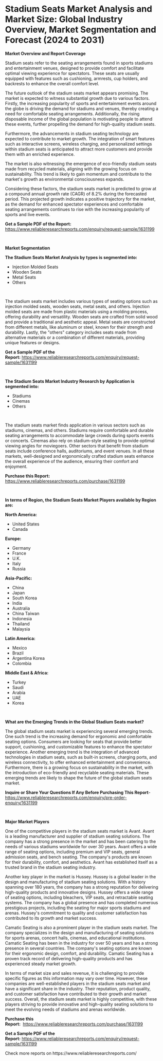 <p><h1>Stadium Seats Market Analysis and Market Size: Global Industry Overview, Market Segmentation and Forecast (2024 to 2031)</h1></p><p><strong>Market Overview and Report Coverage</strong></p>
<p><p>Stadium seats refer to the seating arrangements found in sports stadiums and entertainment venues, designed to provide comfort and facilitate optimal viewing experience for spectators. These seats are usually equipped with features such as cushioning, armrests, cup holders, and backrests to enhance the overall comfort level.</p><p>The future outlook of the stadium seats market appears promising. The market is expected to witness substantial growth due to various factors. Firstly, the increasing popularity of sports and entertainment events around the globe is driving the demand for stadiums and venues, thereby creating a need for comfortable seating arrangements. Additionally, the rising disposable income of the global population is motivating people to attend these events, further propelling the demand for high-quality stadium seats.</p><p>Furthermore, the advancements in stadium seating technology are expected to contribute to market growth. The integration of smart features such as interactive screens, wireless charging, and personalized settings within stadium seats is anticipated to attract more customers and provide them with an enriched experience.</p><p>The market is also witnessing the emergence of eco-friendly stadium seats made from recycled materials, aligning with the growing focus on sustainability. This trend is likely to gain momentum and contribute to the market's growth as environmental consciousness expands.</p><p>Considering these factors, the stadium seats market is predicted to grow at a compound annual growth rate (CAGR) of 8.2% during the forecasted period. This projected growth indicates a positive trajectory for the market, as the demand for enhanced spectator experiences and comfortable seating arrangements continues to rise with the increasing popularity of sports and live events.</p></p>
<p><strong>Get a Sample PDF of the Report:</strong> <a href="https://www.reliableresearchreports.com/enquiry/request-sample/1631199">https://www.reliableresearchreports.com/enquiry/request-sample/1631199</a></p>
<p>&nbsp;</p>
<p><strong>Market Segmentation</strong></p>
<p><strong>The Stadium Seats Market Analysis by types is segmented into:</strong></p>
<p><ul><li>Injection Molded Seats</li><li>Wooden Seats</li><li>Metal Seats</li><li>Others</li></ul></p>
<p>&nbsp;</p>
<p><p>The stadium seats market includes various types of seating options such as injection molded seats, wooden seats, metal seats, and others. Injection molded seats are made from plastic materials using a molding process, offering durability and versatility. Wooden seats are crafted from solid wood and provide a traditional and aesthetic appeal. Metal seats are constructed from different metals, like aluminum or steel, known for their strength and durability. Lastly, the "others" category includes seats made from alternative materials or a combination of different materials, providing unique features or designs.</p></p>
<p><strong>Get a Sample PDF of the Report:</strong>&nbsp;<a href="https://www.reliableresearchreports.com/enquiry/request-sample/1631199">https://www.reliableresearchreports.com/enquiry/request-sample/1631199</a></p>
<p>&nbsp;</p>
<p><strong>The Stadium Seats Market Industry Research by Application is segmented into:</strong></p>
<p><ul><li>Stadiums</li><li>Cinemas</li><li>Others</li></ul></p>
<p>&nbsp;</p>
<p><p>The stadium seats market finds application in various sectors such as stadiums, cinemas, and others. Stadiums require comfortable and durable seating arrangements to accommodate large crowds during sports events or concerts. Cinemas also rely on stadium-style seating to provide optimal viewing angles for moviegoers. Other sectors that benefit from stadium seats include conference halls, auditoriums, and event venues. In all these markets, well-designed and ergonomically crafted stadium seats enhance the overall experience of the audience, ensuring their comfort and enjoyment.</p></p>
<p><strong>Purchase this Report:</strong>&nbsp; <a href="https://www.reliableresearchreports.com/purchase/1631199">https://www.reliableresearchreports.com/purchase/1631199</a></p>
<p>&nbsp;</p>
<p><strong>In terms of Region, the Stadium Seats Market Players available by Region are:</strong></p>
<p>
    <p> <strong> North America: </strong>
        <ul>
            <li>United States</li>
            <li>Canada</li>
        </ul>
        </p> 
    <p> <strong> Europe: </strong>
        <ul>
            <li>Germany</li>
            <li>France</li>
            <li>U.K.</li>
            <li>Italy</li>
            <li>Russia</li>
        </ul>
        </p> 
    <p> <strong> Asia-Pacific: </strong>
        <ul>
            <li>China</li>
            <li>Japan</li>
            <li>South Korea</li>
            <li>India</li>
            <li>Australia</li>
            <li>China Taiwan</li>
            <li>Indonesia</li>
            <li>Thailand</li>
            <li>Malaysia</li>
        </ul>
        </p> 
    <p> <strong> Latin America: </strong>
        <ul>
            <li>Mexico</li>
            <li>Brazil</li>
            <li>Argentina Korea</li>
            <li>Colombia</li>
        </ul>
        </p> 
    <p> <strong> Middle East & Africa: </strong>
        <ul>
            <li>Turkey</li>
            <li>Saudi</li>
            <li>Arabia</li>
            <li>UAE</li>
            <li>Korea</li>
        </ul>
    </p>
    </p>
<p>&nbsp;</p>
<p><strong>What are the Emerging Trends in the Global Stadium Seats market?</strong></p>
<p><p>The global stadium seats market is experiencing several emerging trends. One such trend is the increasing demand for ergonomic and comfortable seating options. Consumers are looking for seats that provide better support, cushioning, and customizable features to enhance the spectator experience. Another emerging trend is the integration of advanced technologies in stadium seats, such as built-in screens, charging ports, and wireless connectivity, to offer enhanced entertainment and convenience. Furthermore, there is a growing focus on sustainability in the market, with the introduction of eco-friendly and recyclable seating materials. These emerging trends are likely to shape the future of the global stadium seats market.</p></p>
<p><strong>Inquire or Share Your Questions If Any Before Purchasing This Report</strong>- <a href="https://www.reliableresearchreports.com/enquiry/pre-order-enquiry/1631199">https://www.reliableresearchreports.com/enquiry/pre-order-enquiry/1631199</a></p>
<p>&nbsp;</p>
<p><strong>Major Market Players</strong></p>
<p><p>One of the competitive players in the stadium seats market is Avant. Avant is a leading manufacturer and supplier of stadium seating solutions. The company has a strong presence in the market and has been catering to the needs of various stadiums worldwide for over 30 years. Avant offers a wide range of seating options, including premium and VIP seats, general admission seats, and bench seating. The company's products are known for their durability, comfort, and aesthetics. Avant has established itself as a trusted brand in the stadium seating industry.</p><p>Another key player in the market is Hussey. Hussey is a global leader in the design and manufacturing of stadium seating solutions. With a history spanning over 180 years, the company has a strong reputation for delivering high-quality products and innovative designs. Hussey offers a wide range of seating options, including bleachers, VIP seats, and retractable seating systems. The company has a global presence and has completed numerous prestigious projects, including the seating for major sports stadiums and arenas. Hussey's commitment to quality and customer satisfaction has contributed to its growth and market success.</p><p>Camatic Seating is also a prominent player in the stadium seats market. The company specializes in the design and manufacturing of seating solutions for sports arenas, concert halls, cinemas, and educational institutions. Camatic Seating has been in the industry for over 50 years and has a strong presence in several countries. The company's seating options are known for their ergonomic design, comfort, and durability. Camatic Seating has a proven track record of delivering high-quality products and has experienced steady market growth.</p><p>In terms of market size and sales revenue, it is challenging to provide specific figures as this information may vary over time. However, these companies are well-established players in the stadium seats market and have a significant share in the industry. Their reputation, product quality, and customer satisfaction have contributed to their growth and market success. Overall, the stadium seats market is highly competitive, with these players striving to provide innovative and high-quality seating solutions to meet the evolving needs of stadiums and arenas worldwide.</p></p>
<p><strong>Purchase this Report:</strong>&nbsp;&nbsp;<a href="https://www.reliableresearchreports.com/purchase/1631199">https://www.reliableresearchreports.com/purchase/1631199</a></p>
<p></p>
<p><strong>Get a Sample PDF of the Report:</strong>&nbsp;<a href="https://www.reliableresearchreports.com/enquiry/request-sample/1631199">https://www.reliableresearchreports.com/enquiry/request-sample/1631199</a></p>
<p>Check more reports on https://www.reliableresearchreports.com/</p>